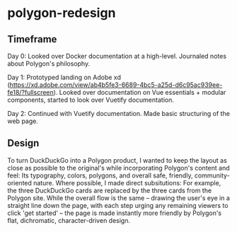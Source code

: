 # polygon-redesign

## Timeframe
Day 0: Looked over Docker documentation at a high-level. Journaled notes about Polygon's philosophy.  

Day 1: Prototyped landing on Adobe xd (https://xd.adobe.com/view/ab4b5fe3-6689-4bc5-a25d-d6c95ac939ee-fe18/?fullscreen). Looked over documentation on Vue essentials + modular components, started to look over Vuetify documentation.

Day 2: Continued with Vuetify documentation. Made basic structuring of the web page.

## Design
To turn DuckDuckGo into a Polygon product, I wanted to keep the layout as close as possible to the original's while incorporating Polygon's content and feel: Its typography, colors, polygons, and overall safe, friendly, community-oriented nature. Where possible, I made direct subsitutions: For example, the three DuckDuckGo cards are replaced by the three cards from the Polygon site. While the overall flow is the same – drawing the user's eye in a straight line down the page, with each step urging any remaining viewers to click 'get started' – the page is made instantly more friendly by Polygon's flat, dichromatic, character-driven design.
